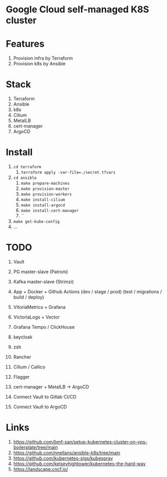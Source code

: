 # Google Cloud self-managed K8S cluster

# Features

1. Provision infra by Terraform
1. Provision k8s by Ansible

# Stack

1. Terraform
1. Ansible
1. k8s
1. Cilium
1. MetalLB
1. cert-manager
1. ArgoCD

# Install

1. `cd terraform`
    1. `terraform apply -var-file=./secret.tfvars`
1. `cd ansible`
    1. `make prepare-machines`
    1. `make provision-master`
    1. `make provision-workers`
    1. `make install-cilium`
    1. `make install-argocd`
    1. `make install-cert-manager`
    1. ``
1. `make get-kube-config`
1. ...

# TODO

1. Vault
1. PG master-slave (Patroni)
1. Kafka master-slave (Strimzi)
1. App + Docker + Github Actions (dev / stage / prod) (test / migrations / build / deploy)
1. VitoriaMetrics + Grafana
1. VictoriaLogs + Vector
1. Grafana Tempo / ClickHouse
1. keycloak
1. zsh
1. Rancher
1. Cilium / Callico
1. Flagger
1. cert-manager + MetalLB -> ArgoCD

1. Connect Vault to Gitlab CI/CD
1. Connect Vault to ArgoCD

# Links

1. https://github.com/bmf-san/setup-kubernetes-cluster-on-vps-boilerplate/tree/main
1. https://github.com/nnellans/ansible-k8s/tree/main
1. https://github.com/kubernetes-sigs/kubespray
1. https://github.com/kelseyhightower/kubernetes-the-hard-way
1. https://landscape.cncf.io/
